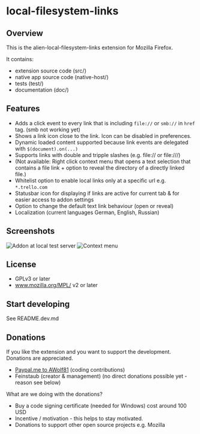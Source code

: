 local-filesystem-links
======================

Overview
--------
This is the alien-local-filesystem-links extension for Mozilla Firefox.

It contains:

* extension source code (src/)
* native app source code (native-host/)
* tests (test/)
* documentation (doc/)


Features
--------
- Adds a click event to every link that is including `file://` or `smb://` in `href` tag. (smb not working yet)
- Shows a link icon close to the link. Icon can be disabled in preferences.
- Dynamic loaded content supported because link events are delegated with `$(document).on(...)`
- Supports links with double and tripple slashes (e.g. file:// or file:///)
- (Not available: Right click context menu that opens a text selection that contains a file link + option to reveal the directory of a directly linked file.)
- Whitelist option to enable local links only at a specific url e.g. `*.trello.com`
- Statusbar icon for displaying if links are active for current tab & for easier access to addon settings
- Option to change the default text link behaviour (open or reveal)
- Localization (current languages German, English, Russian)


Screenshots
--------
![Addon at local test server](/doc/screenshots/addon_in_action.png)
![Context menu](/doc/screenshots/addon_context_menu.png)


License
-------
* GPLv3 or later
* www.mozilla.org/MPL/ v2 or later


Start developing
----------------
See README.dev.md


Donations
---------
If you like the extension and you want to support the development. Donations are appreciated.

- [Paypal.me to AWolf81](https://www.paypal.me/awlf81) (coding contributions)
- Feinstaub (creator & management) (no direct donations possible yet - reason see below)

What are we doing with the donations?
- Buy a code signing certificate (needed for Windows) cost around 100 USD
- Incentive / motivation - this helps to stay motivated.
- Donations to support other open source projects e.g. Mozilla
